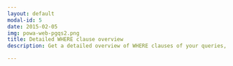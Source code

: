 ```yaml
---
layout: default
modal-id: 5
date: 2015-02-05
img: powa-web-pgqs2.png
title: Detailed WHERE clause overview
description: Get a detailed overview of WHERE clauses of your queries, including value repartition.

---
```

